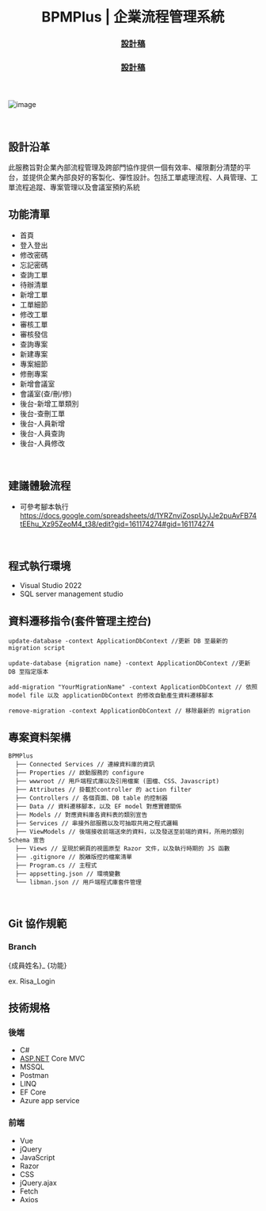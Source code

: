 <h1 align="center" style="font-weight: 700">BPMPlus | 企業流程管理系統 </h1>
<div align="center" style="margin-bottom:24px">

### [設計稿](https://bpmpluss.azurewebsites.net/Login)
</div>
<div align="center" style="margin-bottom:24px">

### [設計稿](https://www.figma.com/board/X8XUObtwqiBiYyRZzByqDH/BPM-Plus?t=f1AYiT7rp1yfyWhW-0)
</div>
<br/>


![image](https://github.com/user-attachments/assets/a131ff5d-432c-4041-b111-b9da26cef513)


<br>

## 設計沿革

此服務旨對企業內部流程管理及跨部門協作提供一個有效率、權限劃分清楚的平台，並提供企業內部良好的客製化、彈性設計。包括工單處理流程、人員管理、工單流程追蹤、專案管理以及會議室預約系統
<br>
## 功能清單

- 首頁
- 登入登出
- 修改密碼
- 忘記密碼
- 查詢工單
- 待辦清單
- 新增工單
- 工單細節
- 修改工單
- 審核工單
- 審核發信
- 查詢專案
- 新建專案
- 專案細節
- 修刪專案
- 新增會議室
- 會議室(查/刪/修)
- 後台-新增工單類別
- 後台-查刪工單
- 後台-人員新增
- 後台-人員查詢
- 後台-人員修改
<br>

## 建議體驗流程

- 可參考腳本執行 https://docs.google.com/spreadsheets/d/1YRZnviZospUyJJe2puAvFB74tEEhu_Xz95ZeoM4_t38/edit?gid=161174274#gid=161174274
<br>

## 程式執行環境

- Visual Studio 2022
- SQL server management studio

## 資料遷移指令(套件管理主控台)

```
update-database -context ApplicationDbContext //更新 DB 至最新的 migration script
```

```
update-database {migration name} -context ApplicationDbContext //更新 DB 至指定版本
```

```
add-migration "YourMigrationName" -context ApplicationDbContext // 依照 model file 以及 applicationDbContext 的修改自動產生資料遷移腳本
```

```
remove-migration -context ApplicationDbContext // 移除最新的 migration
``` 


## 專案資料架構

```
BPMPlus
  ├── Connected Services // 連線資料庫的資訊
  ├── Properties // 啟動服務的 configure 
  ├── wwwroot // 用戶端程式庫以及引用檔案 (圖檔、CSS、Javascript)
  ├── Attributes // 掛載於controller 的 action filter
  ├── Controllers // 各個頁面、DB table 的控制器
  ├── Data // 資料遷移腳本，以及 EF model 對應實體關係
  ├── Models // 對應資料庫各資料表的類別宣告
  ├── Services // 串接外部服務以及可抽取共用之程式邏輯
  ├── ViewModels // 後端接收前端送來的資料，以及發送至前端的資料，所用的類別 Schema 宣告
  ├── Views // 呈現於網頁的視圖原型 Razor 文件，以及執行時期的 JS 函數
  ├── .gitignore // 脫離版控的檔案清單
  ├── Program.cs // 主程式
  ├── appsetting.json // 環境變數
  └── libman.json // 用戶端程式庫套件管理
```
<br>

## Git 協作規範

### Branch

{成員姓名}_ {功能}  

ex.  Risa_Login
<br>

## 技術規格

### 後端

- C#
- [ASP.NET](http://ASP.NET) Core MVC
- MSSQL
- Postman
- LINQ
- EF Core
- Azure app service

### 前端

- Vue
- jQuery
- JavaScript
- Razor
- CSS
- jQuery.ajax
- Fetch
- Axios
